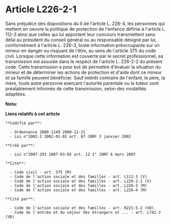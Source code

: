 # Article L226-2-1

Sans préjudice des dispositions du II de l'article L. 226-4, les personnes qui mettent en oeuvre la politique de protection
de l'enfance définie à l'article L. 112-3 ainsi que celles qui lui apportent leur concours transmettent sans délai au
président du conseil général ou au responsable désigné par lui, conformément à l'article L. 226-3, toute information
préoccupante sur un mineur en danger ou risquant de l'être, au sens de l'article 375 du code civil. Lorsque cette information
est couverte par le secret professionnel, sa transmission est assurée dans le respect de l'article L. 226-2-2 du présent
code. Cette transmission a pour but de permettre d'évaluer la situation du mineur et de déterminer les actions de protection
et d'aide dont ce mineur et sa famille peuvent bénéficier. Sauf intérêt contraire de l'enfant, le père, la mère, toute autre
personne exerçant l'autorité parentale ou le tuteur sont préalablement informés de cette transmission, selon des modalités
adaptées.

**Nota:**



**Liens relatifs à cet article**

	**Codifié par**:

	  - Ordonnance 2000-1249 2000-12-21
	  - Loi n°2002-2 2002-01-02 art. 87 JORF 3 janvier 2002

	**Créé par**:

	  - Loi n°2007-293 2007-03-05 art. 12 1° JORF 6 mars 2007

	**Cite**:

	  - Code civil - art. 375 (M)
	  - Code de l'action sociale et des familles - art. L112-3 (V)
	  - Code de l'action sociale et des familles - art. L226-2-2 (V)
	  - Code de l'action sociale et des familles - art. L226-3 (M)
	  - Code de l'action sociale et des familles - art. L226-4 (M)

	**Cité par**:

	  - Code de l'action sociale et des familles - art. R221-5-2 (VD)
	  - Code de l'entrée et du séjour des étrangers et ... - art. L741-3 (VD)
